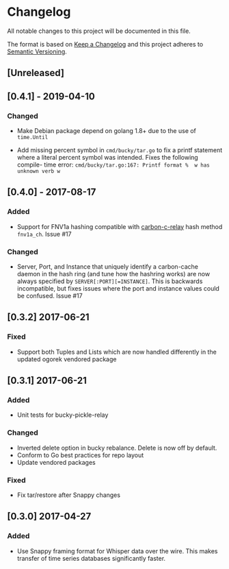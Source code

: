 # Changelog
All notable changes to this project will be documented in this file.

The format is based on [Keep a Changelog](http://keepachangelog.com/en/1.0.0/)
and this project adheres to [Semantic Versioning](http://semver.org/spec/v2.0.0.html).

## [Unreleased]

## [0.4.1] - 2019-04-10
### Changed

* Make Debian package depend on golang 1.8+ due to the use of `time.Until`

* Add missing percent symbol in `cmd/bucky/tar.go` to fix a printf statement
  where a literal percent symbol was intended. Fixes the following compile-
  time error: `cmd/bucky/tar.go:167: Printf format %  w has unknown verb w`

## [0.4.0] - 2017-08-17
### Added

* Support for FNV1a hashing compatible with [carbon-c-relay][1] hash method
  `fnv1a_ch`.  Issue #17

### Changed

* Server, Port, and Instance that uniquely identify a carbon-cache daemon
  in the hash ring (and tune how the hashring works) are now always specified
  by `SERVER[:PORT][=INSTANCE]`.  This is backwards incompatible, but fixes
  issues where the port and instance values could be confused.  Issue #17

## [0.3.2] 2017-06-21

### Fixed

* Support both Tuples and Lists which are now handled differently in the
  updated ogorek vendored package

## [0.3.1] 2017-06-21

### Added

* Unit tests for bucky-pickle-relay

### Changed

* Inverted delete option in bucky rebalance.  Delete is now off by default.
* Conform to Go best practices for repo layout
* Update vendored packages

### Fixed

* Fix tar/restore after Snappy changes

## [0.3.0] 2017-04-27

### Added

* Use Snappy framing format for Whisper data over the wire.  This makes
  transfer of time series databases significantly faster.

[1]: https://github.com/grobian/carbon-c-relay
